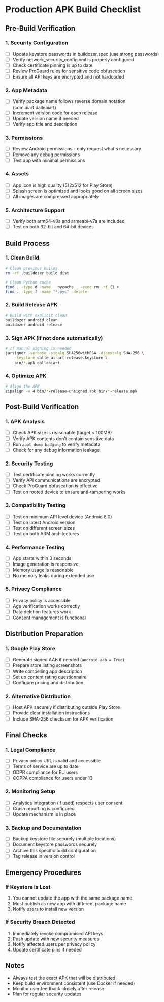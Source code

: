 # Production APK Build Checklist

## Pre-Build Verification

### 1. Security Configuration
- [ ] Update keystore passwords in buildozer.spec (use strong passwords)
- [ ] Verify network_security_config.xml is properly configured
- [ ] Check certificate pinning is up to date
- [ ] Review ProGuard rules for sensitive code obfuscation
- [ ] Ensure all API keys are encrypted and not hardcoded

### 2. App Metadata
- [ ] Verify package name follows reverse domain notation (com.aiart.dalleaiart)
- [ ] Increment version code for each release
- [ ] Update version name if needed
- [ ] Verify app title and description

### 3. Permissions
- [ ] Review Android permissions - only request what's necessary
- [ ] Remove any debug permissions
- [ ] Test app with minimal permissions

### 4. Assets
- [ ] App icon is high quality (512x512 for Play Store)
- [ ] Splash screen is optimized and looks good on all screen sizes
- [ ] All images are compressed appropriately

### 5. Architecture Support
- [ ] Verify both arm64-v8a and armeabi-v7a are included
- [ ] Test on both 32-bit and 64-bit devices

## Build Process

### 1. Clean Build
```bash
# Clean previous builds
rm -rf .buildozer build dist

# Clean Python cache
find . -type d -name __pycache__ -exec rm -rf {} +
find . -type f -name "*.pyc" -delete
```

### 2. Build Release APK
```bash
# Build with explicit clean
buildozer android clean
buildozer android release
```

### 3. Sign APK (if not done automatically)
```bash
# If manual signing is needed
jarsigner -verbose -sigalg SHA256withRSA -digestalg SHA-256 \
    -keystore dalle-ai-art-release.keystore \
    bin/*.apk dalleaiart
```

### 4. Optimize APK
```bash
# Align the APK
zipalign -v 4 bin/*-release-unsigned.apk bin/*-release.apk
```

## Post-Build Verification

### 1. APK Analysis
- [ ] Check APK size is reasonable (target < 100MB)
- [ ] Verify APK contents don't contain sensitive data
- [ ] Run `aapt dump badging` to verify metadata
- [ ] Check for any debug information leakage

### 2. Security Testing
- [ ] Test certificate pinning works correctly
- [ ] Verify API communications are encrypted
- [ ] Check ProGuard obfuscation is effective
- [ ] Test on rooted device to ensure anti-tampering works

### 3. Compatibility Testing
- [ ] Test on minimum API level device (Android 8.0)
- [ ] Test on latest Android version
- [ ] Test on different screen sizes
- [ ] Test on both ARM architectures

### 4. Performance Testing
- [ ] App starts within 3 seconds
- [ ] Image generation is responsive
- [ ] Memory usage is reasonable
- [ ] No memory leaks during extended use

### 5. Privacy Compliance
- [ ] Privacy policy is accessible
- [ ] Age verification works correctly
- [ ] Data deletion features work
- [ ] Consent management is functional

## Distribution Preparation

### 1. Google Play Store
- [ ] Generate signed AAB if needed (`android.aab = True`)
- [ ] Prepare store listing screenshots
- [ ] Write compelling app description
- [ ] Set up content rating questionnaire
- [ ] Configure pricing and distribution

### 2. Alternative Distribution
- [ ] Host APK securely if distributing outside Play Store
- [ ] Provide clear installation instructions
- [ ] Include SHA-256 checksum for APK verification

## Final Checks

### 1. Legal Compliance
- [ ] Privacy policy URL is valid and accessible
- [ ] Terms of service are up to date
- [ ] GDPR compliance for EU users
- [ ] COPPA compliance for users under 13

### 2. Monitoring Setup
- [ ] Analytics integration (if used) respects user consent
- [ ] Crash reporting is configured
- [ ] Update mechanism is in place

### 3. Backup and Documentation
- [ ] Backup keystore file securely (multiple locations)
- [ ] Document keystore passwords securely
- [ ] Archive this specific build configuration
- [ ] Tag release in version control

## Emergency Procedures

### If Keystore is Lost
1. You cannot update the app with the same package name
2. Must publish as new app with different package name
3. Notify users to install new version

### If Security Breach Detected
1. Immediately revoke compromised API keys
2. Push update with new security measures
3. Notify affected users per privacy policy
4. Update certificate pins if needed

## Notes

- Always test the exact APK that will be distributed
- Keep build environment consistent (use Docker if needed)
- Monitor user feedback closely after release
- Plan for regular security updates